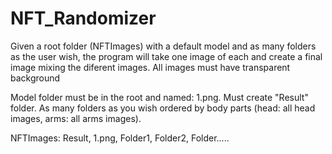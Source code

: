 # NFT_Randomizer
Given a root folder (NFTImages) with a default model and as many folders as the user wish, the program will take one image of each and create a final image mixing the diferent images. All images must have transparent background

Model folder must be in the root and named: 1.png.
Must create "Result" folder.
As many folders as you wish ordered by body parts (head: all head images, arms: all arms images).

NFTImages: Result, 1.png, Folder1, Folder2, Folder.....
